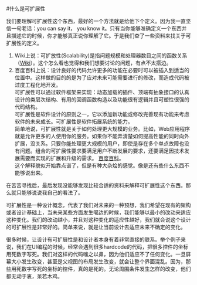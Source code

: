 #什么是可扩展性

我们要理解可扩展性这个东西，最好的一个方法就是给他下个定义。因为我一直坚信一句老话：you can say it， you know it。只有当你能够准确定义一个东西并且描述它的时候，你才能够真正说你理解了它。于是我们查了一些资料来找关于可扩展性的定义。

1. Wiki上说：可扩放性(Scalability)是指问题规模和处理器数目之间的函数关系（[Wiki](http://zh.wikipedia.org/wiki/%E5%8F%AF%E6%89%A9%E5%B1%95%E6%80%A7)）。这个怎么看也觉得和我们想要讨论的问题，有点不太搭边。
2. 百度百科上说：设计良好的代码允许更多的功能在必要时可以被插入到适当的位置中。这样做的目的的是为了应对未来可能需要进行的修改，而造成代码被过度工程化地开发。   
可扩展性可以通过软件框架来实现：动态加载的插件、顶端有抽象接口的认真设计的类层次结构、有用的回调函数构造以及功能很有逻辑并且可塑性很强的代码结构。  
可扩展性是软件设计的原则之一，它以添加新功能或修改完善现有功能来考虑软件的未来成长。可扩展性是软件拓展系统的能力。  
简单地说，可扩展性就是关于如何处理更大规模的业务。比如，Web应用程序就是允许更多的人使用你的服务。如果你不能弄清楚如何提高性能的同时向外扩展，没关系。只要你能处理更大规模的用户，即使是存在多个单点故障也没有问题。组合的可扩展性要求要满足用户不断发展的要求，还要满足因技术发展需要而实现的扩展和升级的需求。  [百度百科](http://baike.baidu.com/view/476360.htm)。  
这个解释貌似开始靠点谱了，但是有种大杂烩的感觉。像是还有些什么东西不能够说出来。

在苦苦寻找后，最后发现没能够发现比较合适的资料来解释可扩展性这个东西。那么就只能够说说我自己的看法了。

可扩展性是一种设计概念，代表了我们对未来的一种预想，我们希望在现有的架构或者设计基础上，当未来某些方面发生噶边的时候，我们能够以最小的改动来适应这种变化。我们的改动越小，并且对这种变化的适应性越好，我们就会说这个设计的可扩展性是非常好的。简单来说，就是让当前设计去适应未来不确定的变化。

很多时候，让设计有可扩展性是和设计者本身有着非常直接的联系。举个例子来说，我们在UI编程的时候，经常会遇到很多hardcode的代码，把很多控件的坐标用死数字写死。我们对这样的代码嗤之以鼻，因为他们适应不了任何变化。一旦屏幕大小发生改变，甚至是父视图的布局发生改变，就会让整个界面混乱。因为，那些用死数字写死的坐标的控件，真的是死的。无论周围条件发生怎样的改变，他们都无动于衷，呆若木鸡。